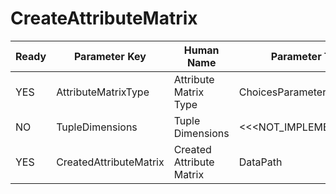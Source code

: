 # CreateAttributeMatrix

| Ready | Parameter Key | Human Name | Parameter Type | Parameter Class |
|-------|---------------|------------|-----------------|----------------|
| YES | AttributeMatrixType | Attribute Matrix Type | ChoicesParameter::ValueType | ChoicesParameter |
| NO | TupleDimensions | Tuple Dimensions | <<<NOT_IMPLEMENTED>>> | DynamicTableFilterParameter |
| YES | CreatedAttributeMatrix | Created Attribute Matrix | DataPath | DataGroupCreationParameter |
